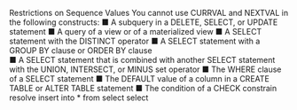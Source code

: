 Restrictions on Sequence Values You cannot use CURRVAL and NEXTVAL in the following constructs:
■ A subquery in a DELETE, SELECT, or UPDATE statement 
■ A query of a view or of a materialized view 
■ A SELECT statement with the DISTINCT operator 
■ A SELECT statement with a GROUP BY clause or ORDER BY clause    
■ A SELECT statement that is combined with another SELECT statement with the UNION, INTERSECT, or MINUS set operator 
■ The WHERE clause of a SELECT statement 
■ The DEFAULT value of a column in a CREATE TABLE or ALTER TABLE statement 
■ The condition of a CHECK constrain
resolve   insert into * from select   select